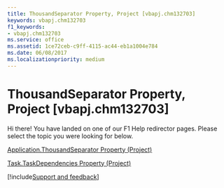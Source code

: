 ```yaml
---
title: ThousandSeparator Property, Project [vbapj.chm132703]
keywords: vbapj.chm132703
f1_keywords:
- vbapj.chm132703
ms.service: office
ms.assetid: 1ce72ceb-c9ff-4115-ac44-eb1a1004e784
ms.date: 06/08/2017
ms.localizationpriority: medium
---
```



# ThousandSeparator Property, Project [vbapj.chm132703]

Hi there! You have landed on one of our F1 Help redirector pages. Please select the topic you were looking for below.

[Application.ThousandSeparator Property (Project)](https://msdn.microsoft.com/library/27e0548f-2def-1aa6-6ffb-46fbeba85dca%28Office.15%29.aspx)

[Task.TaskDependencies Property (Project)](https://msdn.microsoft.com/library/9c02fe5f-cb9e-a10e-bf9a-66b7600f8c64%28Office.15%29.aspx)

[!include[Support and feedback](~/includes/feedback-boilerplate.md)]